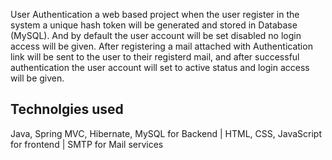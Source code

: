 User Authentication a web based project when the user register in the system a unique hash token will be generated and stored in Database (MySQL). And by default
the user account will be set disabled no login access will be given. After registering a mail attached with Authentication link will be sent to the user to their registerd mail, and 
after successful authentication the user account will set to active status and login access will be given.

Technolgies used
----------------
Java, Spring MVC, Hibernate, MySQL for Backend | 
HTML, CSS, JavaScript for frontend | 
SMTP for Mail services
